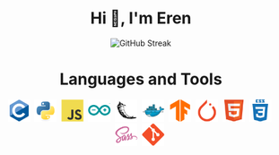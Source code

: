 <!--
**Mekala02/Mekala02** is a ✨ _special_ ✨ repository because its `README.md` (this file) appears on your GitHub profile.

Here are some ideas to get you started:

- 🔭 I’m currently working on ...
- 🌱 I’m currently learning ...
- 👯 I’m looking to collaborate on ...
- 🤔 I’m looking for help with ...
- 💬 Ask me about ...
- 📫 How to reach me: ...
- 😄 Pronouns: ...
- ⚡ Fun fact: ...
-->

<h1 align="center">Hi 👋, I'm Eren</h1>

<div align="center">
<img src="https://camo.githubusercontent.com/c4268daaf5277d89a40e505923f41e642dfddbc5a4a8b97369548a53cc89388a/68747470733a2f2f73747265616b2d73746174732e64656d6f6c61622e636f6d2f3f757365723d4d656b616c613032267468656d653d6461726b" alt="GitHub Streak" data-canonical-src="https://streak-stats.demolab.com/?user=Mekala02&amp;theme=dark" style="max-width: 100%;">
</div>
  
<div align="center">
  <h1>Languages and Tools</h1>
  <div>
    <img src="https://github.com/devicons/devicon/blob/master/icons/c/c-original.svg" title="C" alt="C" width="40"height="40"/>&nbsp;
    <img src="https://github.com/devicons/devicon/blob/master/icons/python/python-original.svg" title="Python" alt="Python" width="40"height="40"/>&nbsp;
    <img src="https://github.com/devicons/devicon/blob/master/icons/javascript/javascript-original.svg" title="JavaScript" alt="JavaScript" width="40"          height="40"/>&nbsp;
    <img src="https://github.com/devicons/devicon/blob/master/icons/arduino/arduino-original.svg" title="Arduino" alt="Arduino" width="40" height="40"/>&nbsp;
     <img src="https://github.com/devicons/devicon/blob/master/icons/flask/flask-original.svg" title="Flask" alt="Flask" width="40"height="40"/>&nbsp;
    <img src="https://github.com/devicons/devicon/blob/master/icons/docker/docker-original.svg" title="Docker" alt="Docker" width="40" height="40"/>&nbsp;
    <img src="https://github.com/devicons/devicon/blob/master/icons/tensorflow/tensorflow-original.svg" title="Tensorflow" **alt="Tensorflow" width="40"              height="40"/>&nbsp;
    <img src="https://github.com/devicons/devicon/blob/master/icons/pytorch/pytorch-original.svg" title="Pytorch" **alt="Torch" width="40" height="40"/>&nbsp;
    <img src="https://github.com/devicons/devicon/blob/master/icons/html5/html5-original.svg" title="HTML5" alt="HTML" width="40" height="40"/>&nbsp;
    <img src="https://github.com/devicons/devicon/blob/master/icons/css3/css3-plain-wordmark.svg" title="CSS3" alt="CSS" width="40" height="40"/>&nbsp;
    <img src="https://github.com/devicons/devicon/blob/master/icons/sass/sass-original.svg" title="Sass" alt="Sass" width="40" height="40"/>&nbsp;
    <img src="https://github.com/devicons/devicon/blob/master/icons/git/git-original.svg" title="Git" **alt="Git" width="40" height="40"/>&nbsp;
  </div>&nbsp;
</div>

<!--
[![Mekala's GitHub stats](https://github-readme-stats.vercel.app/api?username=Mekala02&count_private=true&theme=codeSTACKr&hide=stars,prs,issues,contribs&show_icons=true)](https://github.com/anuraghazra/github-readme-stats)
-->
